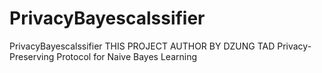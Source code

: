 # PrivacyBayescalssifier
PrivacyBayescalssifier
THIS PROJECT AUTHOR BY DZUNG TAD 
Privacy-Preserving Protocol for Naive Bayes Learning
